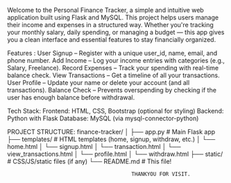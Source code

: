 Welcome to the Personal Finance Tracker, a simple and intuitive web application built using Flask and MySQL. This project helps users manage their income and expenses in a structured way. Whether you're tracking your monthly salary, daily spending, or managing a budget — this app gives you a clean interface and essential features to stay financially organized.

Features :
 User Signup – Register with a unique user_id, name, email, and phone number.
 Add Income – Log your income entries with categories (e.g., Salary, Freelance).
 Record Expenses – Track your spending with real-time balance check.
 View Transactions – Get a timeline of all your transactions.
 User Profile – Update your name or delete your account (and all transactions).
 Balance Check – Prevents overspending by checking if the user has enough balance before withdrawal.

Tech Stack:
  Frontend: HTML, CSS, Bootstrap (optional for styling)
  Backend: Python with Flask
  Database: MySQL (via mysql-connector-python)

PROJECT STRUCTURE:
finance-tracker/
│
├── app.py                 # Main Flask app
├── templates/             # HTML templates (home, signup, withdraw, etc.)
│   └── home.html
│   └── signup.html
│   └── transaction.html
│   └── view_transactions.html
│   └── profile.html
│   └── withdraw.html
├── static/                # CSS/JS/static files (if any)
└── README.md              # This file!

                                            THANKYOU FOR VISIT.
